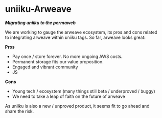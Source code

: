 # uniiku-Arweave
***Migrating uniiku to the permaweb***

We are working to gauge the arweave ecosystem, its pros and cons related to integrating arweave within uniiku tags. So far, arweave looks great:

**Pros**
- Pay once / store forever. No more ongoing AWS costs.
- Permanent storage fits our value proposition.
- Engaged and vibrant community
- JS

**Cons**
- Young tech / ecosystem (many things still beta / underproved / buggy)
- We need to take a leap of faith on the future of arweave

As uniiku is also a new / unproved product, it seems fit to go ahead and share the risk.


